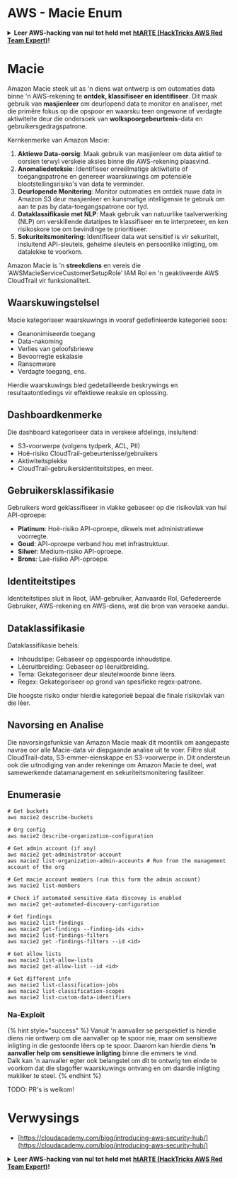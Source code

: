# AWS - Macie Enum

<details>

<summary><strong>Leer AWS-hacking van nul tot held met</strong> <a href="https://training.hacktricks.xyz/courses/arte"><strong>htARTE (HackTricks AWS Red Team Expert)</strong></a><strong>!</strong></summary>

Ander maniere om HackTricks te ondersteun:

* As jy jou **maatskappy in HackTricks wil adverteer** of **HackTricks in PDF wil aflaai**, kyk na die [**SUBSCRIPTION PLANS**](https://github.com/sponsors/carlospolop)!
* Kry die [**amptelike PEASS & HackTricks swag**](https://peass.creator-spring.com)
* Ontdek [**The PEASS Family**](https://opensea.io/collection/the-peass-family), ons versameling eksklusiewe [**NFTs**](https://opensea.io/collection/the-peass-family)
* **Sluit aan by die** 💬 [**Discord-groep**](https://discord.gg/hRep4RUj7f) of die [**telegram-groep**](https://t.me/peass) of **volg** ons op **Twitter** 🐦 [**@hacktricks_live**](https://twitter.com/hacktricks_live)**.**
* **Deel jou hacking-truuks deur PR's in te dien by die** [**HackTricks**](https://github.com/carlospolop/hacktricks) en [**HackTricks Cloud**](https://github.com/carlospolop/hacktricks-cloud) github-repos.

</details>

# Macie

Amazon Macie steek uit as 'n diens wat ontwerp is om outomaties data binne 'n AWS-rekening te **ontdek, klassifiseer en identifiseer**. Dit maak gebruik van **masjienleer** om deurlopend data te monitor en analiseer, met die primêre fokus op die opspoor en waarsku teen ongewone of verdagte aktiwiteite deur die ondersoek van **wolkspoorgebeurtenis**-data en gebruikersgedragspatrone.

Kernkenmerke van Amazon Macie:

1. **Aktiewe Data-oorsig**: Maak gebruik van masjienleer om data aktief te oorsien terwyl verskeie aksies binne die AWS-rekening plaasvind.
2. **Anomaliedeteksie**: Identifiseer onreëlmatige aktiwiteite of toegangspatrone en genereer waarskuwings om potensiële blootstellingsrisiko's van data te verminder.
3. **Deurlopende Monitering**: Monitor outomaties en ontdek nuwe data in Amazon S3 deur masjienleer en kunsmatige intelligensie te gebruik om aan te pas by data-toegangspatrone oor tyd.
4. **Dataklassifikasie met NLP**: Maak gebruik van natuurlike taalverwerking (NLP) om verskillende datatipes te klassifiseer en te interpreteer, en ken risikoskore toe om bevindinge te prioritiseer.
5. **Sekuriteitsmonitering**: Identifiseer data wat sensitief is vir sekuriteit, insluitend API-sleutels, geheime sleutels en persoonlike inligting, om datalekke te voorkom.

Amazon Macie is 'n **streekdiens** en vereis die 'AWSMacieServiceCustomerSetupRole' IAM Rol en 'n geaktiveerde AWS CloudTrail vir funksionaliteit.

## Waarskuwingstelsel

Macie kategoriseer waarskuwings in vooraf gedefinieerde kategorieë soos:

- Geanonimiseerde toegang
- Data-nakoming
- Verlies van geloofsbriewe
- Bevoorregte eskalasie
- Ransomware
- Verdagte toegang, ens.

Hierdie waarskuwings bied gedetailleerde beskrywings en resultaatontledings vir effektiewe reaksie en oplossing.

## Dashboardkenmerke

Die dashboard kategoriseer data in verskeie afdelings, insluitend:

- S3-voorwerpe (volgens tydperk, ACL, PII)
- Hoë-risiko CloudTrail-gebeurtenisse/gebruikers
- Aktiwiteitsplekke
- CloudTrail-gebruikersidentiteitstipes, en meer.

## Gebruikersklassifikasie

Gebruikers word geklassifiseer in vlakke gebaseer op die risikovlak van hul API-oproepe:

- **Platinum**: Hoë-risiko API-oproepe, dikwels met administratiewe voorregte.
- **Goud**: API-oproepe verband hou met infrastruktuur.
- **Silwer**: Medium-risiko API-oproepe.
- **Brons**: Lae-risiko API-oproepe.

## Identiteitstipes

Identiteitstipes sluit in Root, IAM-gebruiker, Aanvaarde Rol, Gefedereerde Gebruiker, AWS-rekening en AWS-diens, wat die bron van versoeke aandui.

## Dataklassifikasie

Dataklassifikasie behels:

- Inhoudstipe: Gebaseer op opgespoorde inhoudstipe.
- Lêeruitbreiding: Gebaseer op lêeruitbreiding.
- Tema: Gekategoriseer deur sleutelwoorde binne lêers.
- Regex: Gekategoriseer op grond van spesifieke regex-patrone.

Die hoogste risiko onder hierdie kategorieë bepaal die finale risikovlak van die lêer.

## Navorsing en Analise

Die navorsingsfunksie van Amazon Macie maak dit moontlik om aangepaste navrae oor alle Macie-data vir diepgaande analise uit te voer. Filtre sluit CloudTrail-data, S3-emmer-eienskappe en S3-voorwerpe in. Dit ondersteun ook die uitnodiging van ander rekeninge om Amazon Macie te deel, wat samewerkende datamanagement en sekuriteitsmonitering fasiliteer.


## Enumerasie
```
# Get buckets
aws macie2 describe-buckets

# Org config
aws macie2 describe-organization-configuration

# Get admin account (if any)
aws macie2 get-administrator-account
aws macie2 list-organization-admin-accounts # Run from the management account of the org

# Get macie account members (run this form the admin account)
aws macie2 list-members

# Check if automated sensitive data discovey is enabled
aws macie2 get-automated-discovery-configuration

# Get findings
aws macie2 list-findings
aws macie2 get-findings --finding-ids <ids>
aws macie2 list-findings-filters
aws macie2 get -findings-filters --id <id>

# Get allow lists
aws macie2 list-allow-lists
aws macie2 get-allow-list --id <id>

# Get different info
aws macie2 list-classification-jobs
aws macie2 list-classification-scopes
aws macie2 list-custom-data-identifiers
```
### Na-Exploit

{% hint style="success" %}
Vanuit 'n aanvaller se perspektief is hierdie diens nie ontwerp om die aanvaller op te spoor nie, maar om sensitiewe inligting in die gestoorde lêers op te spoor. Daarom kan hierdie diens **'n aanvaller help om sensitiewe inligting** binne die emmers te vind.\
Dalk kan 'n aanvaller egter ook belangstel om dit te ontwrig ten einde te voorkom dat die slagoffer waarskuwings ontvang en om daardie inligting makliker te steel.
{% endhint %}

TODO: PR's is welkom!

# Verwysings
* [https://cloudacademy.com/blog/introducing-aws-security-hub/](https://cloudacademy.com/blog/introducing-aws-security-hub/)

<details>

<summary><strong>Leer AWS-hacking van nul tot held met</strong> <a href="https://training.hacktricks.xyz/courses/arte"><strong>htARTE (HackTricks AWS Red Team Expert)</strong></a><strong>!</strong></summary>

Ander maniere om HackTricks te ondersteun:

* As jy wil sien dat jou **maatskappy geadverteer word in HackTricks** of **HackTricks aflaai in PDF-formaat**, kyk na die [**SUBSCRIPTION PLANS**](https://github.com/sponsors/carlospolop)!
* Kry die [**amptelike PEASS & HackTricks swag**](https://peass.creator-spring.com)
* Ontdek [**The PEASS Family**](https://opensea.io/collection/the-peass-family), ons versameling eksklusiewe [**NFTs**](https://opensea.io/collection/the-peass-family)
* **Sluit aan by die** 💬 [**Discord-groep**](https://discord.gg/hRep4RUj7f) of die [**telegram-groep**](https://t.me/peass) of **volg** ons op **Twitter** 🐦 [**@hacktricks_live**](https://twitter.com/hacktricks_live)**.**
* **Deel jou hacktruuks deur PR's in te dien by die** [**HackTricks**](https://github.com/carlospolop/hacktricks) en [**HackTricks Cloud**](https://github.com/carlospolop/hacktricks-cloud) github-opslag.

</details>
